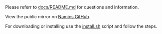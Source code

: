 Please referr to [docs/README.md](http://github.com/janbiasi/pixel-run/blob/docs/README.md) for questions and information.

View the public mirror on [Namics GitHub](http://gitub.com/namics/pixel-run).

For downloading or installing use the [install.sh](https://github.com/namics/pixel-run/blob/utility/install.sh) script and follow the steps.
